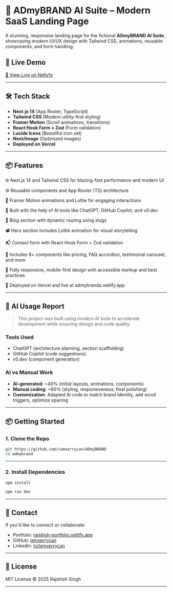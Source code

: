 # 🚀 ADmyBRAND AI Suite – Modern SaaS Landing Page

A stunning, responsive landing page for the fictional **ADmyBRAND AI Suite**, showcasing modern UI/UX design with Tailwind CSS, animations, reusable components, and form handling.

## 📸 Live Demo

[🔗 View Live on Netlyfy](https://admybrands.netlify.app/)

---

## 🛠 Tech Stack

- **Next.js 14** (App Router, TypeScript)
- **Tailwind CSS** (Modern utility-first styling)
- **Framer Motion** (Scroll animations, transitions)
- **React Hook Form + Zod** (Form validation)
- **Lucide Icons** (Beautiful icon set)
- **Next/Image** (Optimized images)
- **Deployed on Vercel**

---

## 📦 Features

🌐 Next.js 14 and Tailwind CSS for blazing-fast performance and modern UI

⚙️ Reusable components and App Router (TS) architecture

💫 Framer Motion animations and Lottie for engaging interactions

🧠 Built with the help of AI tools like ChatGPT, GitHub Copilot, and v0.dev

📝 Blog section with dynamic routing using slugs

📽️ Hero section includes Lottie animation for visual storytelling

📬 Contact form with React Hook Form + Zod validation

🧩 Includes 8+ components like pricing, FAQ accordion, testimonial carousel, and more

🎯 Fully responsive, mobile-first design with accessible markup and best practices

🚀 Deployed on Vercel and live at admybrands.netlify.app

---

## 🧠 AI Usage Report

> This project was built using modern AI tools to accelerate development while ensuring design and code quality.

### Tools Used

- ChatGPT (architecture planning, section scaffolding)
- GitHub Copilot (code suggestions)
- v0.dev (component generation)

### AI vs Manual Work

- **AI-generated**: ~40% (initial layouts, animations, components)
- **Manual coding**: ~60% (styling, responsiveness, final polishing)
- **Customization**: Adapted AI code to match brand identity, add scroll triggers, optimize spacing

---

## 📦 Getting Started

### 1. Clone the Repo

```bash
git https://github.com/iamxerrycan/ADmyBRAND
cd admybrand

```

---

### 2. Install Dependencies

```bash
npm install

npm run dev

```

---

## 📧 Contact

If you'd like to connect or collaborate:

- Portfolio: [rajshish-portfolio.netlify.app](https://rajshish-portfolio.netlify.app)
- GitHub: [iamxerrycan](https://github.com/iamxerrycan)
- LinkedIn: [in/iamxerrycan](https://linkedin.com/in/iamxerrycan)

---

## 📄 License

MIT License © 2025 Rajshish Singh

---
